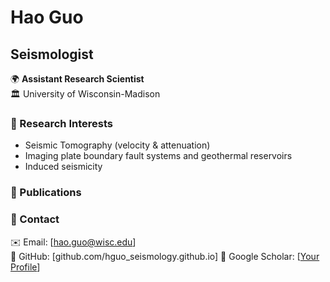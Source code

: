 <script>
  var password = prompt("Enter the password:");
  if (password !== "mySecret123") {
      document.body.innerHTML = "<h1>Access Denied</h1>";
  }
</script>

# Hao Guo  
## Seismologist 

🌍 **Assistant Research Scientist**  
🏛 University of Wisconsin-Madison  

### 🔬 Research Interests  
- Seismic Tomography (velocity & attenuation)
- Imaging plate boundary fault systems and geothermal reservoirs
- Induced seismicity  

### 📄 Publications  

### 📧 Contact  
✉️ Email: [hao.guo@wisc.edu]  
🔗 GitHub: [github.com/hguo_seismology.github.io] 
🔗 Google Scholar: [[Your Profile](https://scholar.google.com/citations?user=WlnHfc0AAAAJ&hl=en)]
